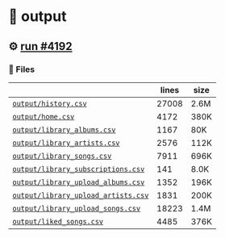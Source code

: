 # 📝  output 

## ⚙️ [run #4192](https://github.com/jwenerd/ytm-dl/actions/runs/14972945544)

### 📁 Files

|                                                                         |lines|size|
|-------------------------------------------------------------------------|-----|----|
|[`output/history.csv` ](output/history.csv)                              |27008|2.6M|
|[`output/home.csv` ](output/home.csv)                                    |4172 |380K|
|[`output/library_albums.csv` ](output/library_albums.csv)                |1167 |80K |
|[`output/library_artists.csv` ](output/library_artists.csv)              |2576 |112K|
|[`output/library_songs.csv` ](output/library_songs.csv)                  |7911 |696K|
|[`output/library_subscriptions.csv` ](output/library_subscriptions.csv)  |141  |8.0K|
|[`output/library_upload_albums.csv` ](output/library_upload_albums.csv)  |1352 |196K|
|[`output/library_upload_artists.csv` ](output/library_upload_artists.csv)|1831 |200K|
|[`output/library_upload_songs.csv` ](output/library_upload_songs.csv)    |18223|1.4M|
|[`output/liked_songs.csv` ](output/liked_songs.csv)                      |4485 |376K|